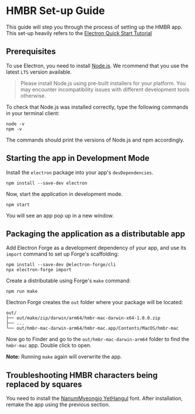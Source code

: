 # HMBR Set-up Guide
This guide will step you through the process of setting up the HMBR app. This set-up heavily refers to the [Electron Quick Start Tutorial](https://www.electronjs.org/docs/latest/tutorial/quick-start)

## Prerequisites
To use Electron, you need to install [Node.js](https://nodejs.org/en/download). We rcommend that you use the latest ```LTS``` version available. 
>Please install Node.js using pre-built installers for your platform. You may encounter incompatibility issues with different development tools otherwise.

To check that Node.js was installed correctly, type the following commands in your terminal client:
```
node -v
npm -v
```
The commands should print the versions of Node.js and npm accordingly.

## Starting the app in Development Mode
Install the ```electron``` package into your app's ```devDependencies```.
```
npm install --save-dev electron
```
Now, start the application in development mode.
```
npm start
```
You will see an app pop up in a new window.

## Packaging the application as a distributable app
Add Electron Forge as a development dependency of your app, and use its ```import``` command to set up Forge's scaffolding:
```
npm install --save-dev @electron-forge/cli
npx electron-forge import
```
Create a distributable using Forge's ```make``` command:
```
npm run make
```
Electron Forge creates the ```out``` folder where your package will be located:
```
out/
├── out/make/zip/darwin/arm64/hmbr-mac-darwin-x64-1.0.0.zip
├── ...
└── out/hmbr-mac-darwin-arm64/hmbr-mac.app/Contents/MacOS/hmbr-mac
```
Now go to Finder and go to the ```out/hmbr-mac-darwin-arm64``` folder to find the ```hmbr-mac``` app. Double click to open.

**Note:** Running ```make``` again will overwrite the app.

## Troubleshooting HMBR characters being replaced by squares
You need to install the [NanumMyeongjo YetHangul](https://github.com/ujuc/nanum-font/blob/master/ttf/NanumMyeongjo-YetHangul.ttf) font. After installation, remake the app using the previous section.
